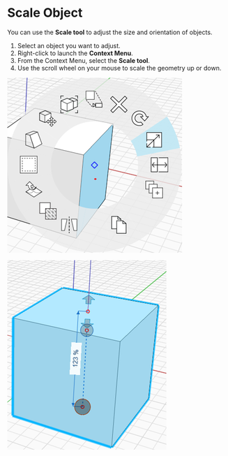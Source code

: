 # Scale Object

You can use the **Scale tool** to adjust the size and orientation of objects.

1. Select an object you want to adjust. 
2. Right-click to launch the **Context Menu**. 
3. From the Context Menu, select the **Scale tool**. 
4. Use the scroll wheel on your mouse to scale the geometry up or down.

![](../.gitbook/assets/scale1.png)

![](../.gitbook/assets/scale2.png)

